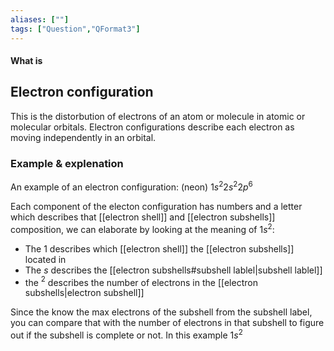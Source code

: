 ```yaml
---
aliases: [""]
tags: ["Question","QFormat3"]
---
```


#### What is
## Electron configuration
This is the distorbution of electrons of an atom or molecule in atomic or molecular orbitals. Electron configurations describe each electron as moving independently in an orbital.


### Example & explenation
An example of an electron configuration:
(neon) $1s^{2}2s^{2}2p^{6}$

Each component of the electon configuration has numbers and a letter which describes that [[electron shell]] and [[electron subshells]] composition, we can elaborate by looking at the meaning of $1s^{2}$:
- The $1$ describes which [[electron shell]] the [[electron subshells]] located in
- The $s$ describes the [[electron subshells#subshell lablel|subshell lablel]]
- the $^2$ describes the number of electrons in the [[electron subshells|electron subshell]]

Since the know the max electrons of the subshell from the subshell label, you can compare that with the number of electrons in that subshell to figure out if the subshell is complete or not. In this example $1s^{2}$
